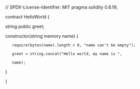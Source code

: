 // SPDX-License-Identifier: MIT
pragma solidity 0.8.19;

contract HelloWorld {

   string public greet;

   constructor(string memory name) {

       require(bytes(name).length > 0, "name can't be empty");

       greet = string.concat("Hello world, my name is ", 

       name);

   }

}
